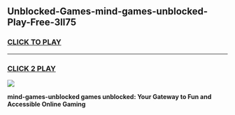 
## Unblocked-Games-mind-games-unblocked-Play-Free-3ll75
<h3>
<a href="https://premium76.site?title=mind-games-unblocked&ref=10A">CLICK TO PLAY</a></h3>
<hr>

<h3>
<a href="https://premium76.site?title=mind-games-unblocked&ref=10A">CLICK 2 PLAY</a>
  
</h3>

<a href="https://premium76.site?title=mind-games-unblocked&ref=10A"><img src="https://clearcache.store/games.png"></a>


**mind-games-unblocked games unblocked: Your Gateway to Fun and Accessible Online Gaming**

